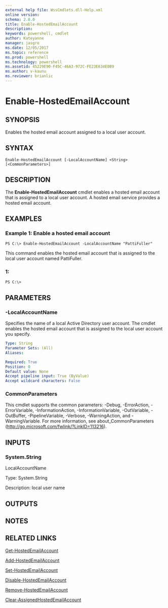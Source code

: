 ```yaml
---
external help file: WssCmdlets.dll-Help.xml
online version: 
schema: 2.0.0
title: Enable-HostedEmailAccount
description: 
keywords: powershell, cmdlet
author: Kateyanne
manager: jasgro
ms.date: 12/05/2017
ms.topic: reference
ms.prod: powershell
ms.technology: powershell
ms.assetid: 45229E90-F45C-46A3-972C-FE23E634E0B9
ms.author: v-kaunu
ms.reviewer: brianlic
---
```


# Enable-HostedEmailAccount

## SYNOPSIS
Enables the hosted email account assigned to a local user account.

## SYNTAX

```
Enable-HostedEmailAccount [-LocalAccountName] <String> [<CommonParameters>]
```

## DESCRIPTION
The **Enable-HostedEmailAccount** cmdlet enables a hosted email account that is assigned to a local user account.
A hosted email service provides a hosted email account.

## EXAMPLES

### Example 1: Enable a hosted email account
```
PS C:\> Enable-HostedEmailAccount -LocalAccountName "PattiFuller"
```

This command enables the hosted email account that is assigned to the local user account named PattiFuller.

### 1:
```
PS C:\>
```

## PARAMETERS

### -LocalAccountName
Specifies the name of a local Active Directory user account.
The cmdlet enables the hosted email account that is assigned to the local user account you specify.

```yaml
Type: String
Parameter Sets: (All)
Aliases: 

Required: True
Position: 0
Default value: None
Accept pipeline input: True (ByValue)
Accept wildcard characters: False
```

### CommonParameters
This cmdlet supports the common parameters: -Debug, -ErrorAction, -ErrorVariable, -InformationAction, -InformationVariable, -OutVariable, -OutBuffer, -PipelineVariable, -Verbose, -WarningAction, and -WarningVariable. For more information, see about_CommonParameters (http://go.microsoft.com/fwlink/?LinkID=113216).

## INPUTS

### System.String
LocalAccountName

Type: System.String

Description: local user name

## OUTPUTS

## NOTES

## RELATED LINKS

[Get-HostedEmailAccount](./Get-HostedEmailAccount.md)

[Add-HostedEmailAccount](./Add-HostedEmailAccount.md)

[Set-HostedEmailAccount](./Set-HostedEmailAccount.md)

[Disable-HostedEmailAccount](./Disable-HostedEmailAccount.md)

[Remove-HostedEmailAccount](./Remove-HostedEmailAccount.md)

[Clear-AssignedHostedEmailAccount](./Clear-AssignedHostedEmailAccount.md)

